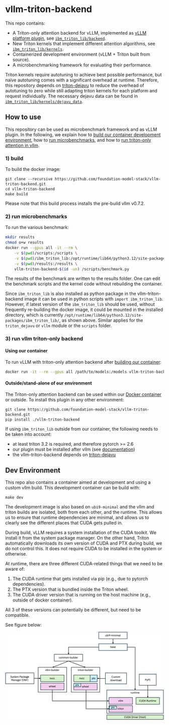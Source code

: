 # vllm-triton-backend

This repo contains:

- A Triton-only attention backend for vLLM, implemented as [vLLM platform plugin](https://docs.vllm.ai/en/latest/design/plugin_system.html), see [`ibm_triton_lib/backend`](./ibm_triton_lib/backend/). 
- New Triton kernels that implement different attention algorithms, see [`ibm_triton_lib/kernels`](./ibm_triton_lib/kernels/).
- Containerized development environment (vLLM + Triton built from source). 
- A microbenchmarking framework for evaluating their performance. 

Triton kernels require autotuning to achieve best possible performance, but naïve autotuning comes with a significant overhead at runtime. Therefore, this repository depends on [triton-dejavu](https://github.com/IBM/triton-dejavu) to reduce the overhead of autotuning to zero while still adapting triton kernels for each platform and request individually. The necessary dejavu data can be found in [`ibm_triton_lib/kernels/dejavu_data`](./ibm_triton_lib/kernels/dejavu_data/).

## How to use

This repository can be used as microbenchmark framework and as vLLM plugin. In the following, we explain how to [build our container development environment](#1-build), how to [run microbenchmarks](#2-run-microbenchmarks), and how to [run triton-only attention in vllm](#3-run-vllm-triton-only-backend).

### 1) build

To build the docker image:
```
git clone --recursive https://github.com/foundation-model-stack/vllm-triton-backend.git
cd vllm-triton-backend
make build
```

Please note that this build process installs the pre-build vllm v0.7.2. 

### 2) run microbenchmarks

To run the various benchmark:
```bash
mkdir results
chmod o+w results
docker run --gpus all -it --rm \
    -v $(pwd)/scripts:/scripts \
    -v $(pwd)/ibm_triton_lib:/opt/runtime/lib64/python3.12/site-packages/ibm_triton_lib/ \
    -v $(pwd)/results:/results \
    vllm-triton-backend-$(id -un) /scripts/benchmark.py
```
The results of the benchmark are written to the results folder. 
One can edit the benchmark scripts and the kernel code without rebuilding the container.

Since `ibm_triton_lib` is also installed as python package in the vllm-triton-backend image it can be used in python scripts with `import ibm_triton_lib`.
However, if latest version of the `ibm_triton_lib` should be used, without frequently re-building the docker image, it could be mounted in the installed directory, which is currently `/opt/runtime/lib64/python3.12/site-packages/ibm_triton_lib/`, as shown above. Similar applies for the `triton_dejavu` or `vllm` module or the `scripts` folder.

### 3) run vllm triton-only backend

#### Using our container

To run vLLM with triton-only attention backend after [building our container](#1-build):
```bash
docker run -it --rm --gpus all /path/to/models:/models vllm-triton-backend-$(id -un):latest -m vllm.entrypoints.openai.api_server --model /models/granite3.1-8b/base/

```

#### Outside/stand-alone of our environment

The Triton-only attention backend can be used within our [Docker container](#dev-environment) or outside. 
To install this plugin in any other environment:
```
git clone https://github.com/foundation-model-stack/vllm-triton-backend.git
pip install ./vllm-triton-backend
```

If using `ibm_triton_lib` outside from our container, the following needs to be taken into account:

- at least triton 3.2 is required, and therefore pytorch >= 2.6
- our plugin must be installed after vllm (see [documentation](https://docs.vllm.ai/en/latest/design/plugin_system.html))
- the vllm-triton-backend depends on [triton-dejavu](https://github.com/IBM/triton-dejavu)


## Dev Environment

This repo also contains a container aimed at development and using a custom vllm build. 
This development container can be build with:
```
make dev
```

The development image is also based on `ubi9-minimal` and the vllm and triton builds are isolated, both from each other, and the runtime. 
This allows us to ensure that runtime dependencies are minimal, and allows us to clearly see the different places that CUDA gets pulled in.

During build, vLLM requires a system installation of the CUDA toolkit. We install it from the system package manager.
On the other hand, Triton automatically downloads its own version of CUDA and PTX during build, we do not control this. 
It does not require CUDA to be installed in the system or otherwise.

At runtime, there are three different CUDA-related things that we need to be aware of:
1. The CUDA runtime that gets installed via pip (e.g., due to pytorch dependencies).
2. The PTX version that is bundled inside the Triton wheel.
3. The CUDA driver version that is running on the host machine (e.g., outside of docker container).

All 3 of these versions can potentially be different, but need to be compatible. 

See figure below:

![dev environment](./doc/dev-env.png)
